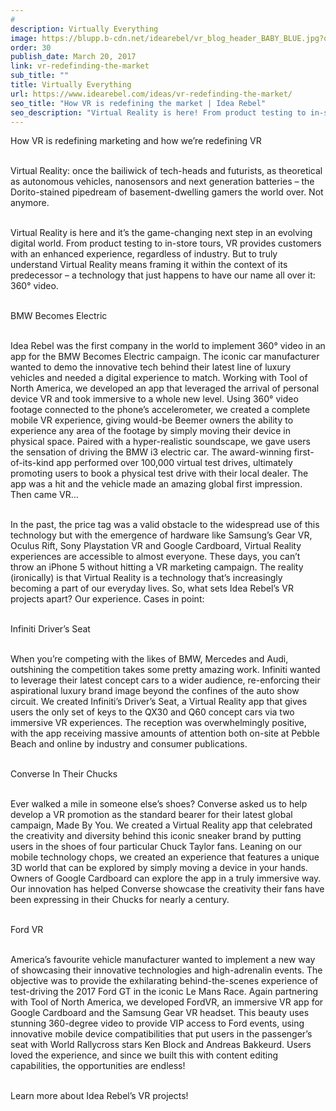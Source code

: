 ```yaml
---
#
description: Virtually Everything
image: https://blupp.b-cdn.net/idearebel/vr_blog_header_BABY_BLUE.jpg?quality=80&width=800
order: 30
publish_date: March 20, 2017
link: vr-redefinding-the-market
sub_title: ""
title: Virtually Everything
url: https://www.idearebel.com/ideas/vr-redefinding-the-market/
seo_title: "How VR is redefining the market | Idea Rebel"
seo_description: "Virtual Reality is here! From product testing to in-store tours, VR provides customers with an enhanced experience, regardless of industry."
---
```

How VR is redefining marketing and how we’re redefining VR

\
Virtual Reality: once the bailiwick of tech-heads and futurists, as theoretical as autonomous vehicles, nanosensors and next generation batteries – the Dorito-stained pipedream of basement-dwelling gamers the world over.  Not anymore.

\
Virtual Reality is here and it’s the game-changing next step in an evolving digital world. From product testing to in-store tours, VR provides customers with an enhanced experience, regardless of industry. But to truly understand Virtual Reality means framing it within the context of its predecessor – a technology that just happens to have our name all over it: 360° video.

\
BMW Becomes Electric

\
Idea Rebel was the first company in the world to implement 360° video in an app for the BMW Becomes Electric campaign. The iconic car manufacturer wanted to demo the innovative tech behind their latest line of luxury vehicles and needed a digital experience to match. Working with Tool of North America, we developed an app that leveraged the arrival of personal device VR and took immersive to a whole new level. Using 360° video footage connected to the phone’s accelerometer, we created a complete mobile VR experience, giving would-be Beemer owners the ability to experience any area of the footage by simply moving their device in physical space. Paired with a hyper-realistic soundscape, we gave users the sensation of driving the BMW i3 electric car. The award-winning first-of-its-kind app performed over 100,000 virtual test drives, ultimately promoting users to book a physical test drive with their local dealer. The app was a hit and the vehicle made an amazing global first impression. Then came VR…

\
In the past, the price tag was a valid obstacle to the widespread use of this technology but with the emergence of hardware like Samsung’s Gear VR, Oculus Rift, Sony Playstation VR and Google Cardboard, Virtual Reality experiences are accessible to almost everyone. These days, you can’t throw an iPhone 5 without hitting a VR marketing campaign. The reality (ironically) is that Virtual Reality is a technology that’s increasingly becoming a part of our everyday lives. So, what sets Idea Rebel’s VR projects apart? Our experience. Cases in point:

\
Infiniti Driver’s Seat

\
When you’re competing with the likes of BMW, Mercedes and Audi, outshining the competition takes some pretty amazing work. Infiniti wanted to leverage their latest concept cars to a wider audience, re-enforcing their aspirational luxury brand image beyond the confines of the auto show circuit. We created Infiniti’s Driver’s Seat, a Virtual Reality app that gives users the only set of keys to the QX30 and Q60 concept cars via two immersive VR experiences. The reception was overwhelmingly positive, with the app receiving massive amounts of attention both on-site at Pebble Beach and online by industry and consumer publications.

\
Converse In Their Chucks

\
Ever walked a mile in someone else’s shoes? Converse asked us to help develop a VR promotion as the standard bearer for their latest global campaign, Made By You. We created a Virtual Reality app that celebrated the creativity and diversity behind this iconic sneaker brand by putting users in the shoes of four particular Chuck Taylor fans. Leaning on our mobile technology chops, we created an experience that features a unique 3D world that can be explored by simply moving a device in your hands. Owners of Google Cardboard can explore the app in a truly immersive way. Our innovation has helped Converse showcase the creativity their fans have been expressing in their Chucks for nearly a century.

\
Ford VR

\
America’s favourite vehicle manufacturer wanted to implement a new way of showcasing their innovative technologies and high-adrenalin events. The objective was to provide the exhilarating behind-the-scenes experience of test-driving the 2017 Ford GT in the iconic Le Mans Race. Again partnering with Tool of North America, we developed FordVR, an immersive VR app for Google Cardboard and the Samsung Gear VR headset. This beauty uses stunning 360-degree video to provide VIP access to Ford events, using innovative mobile device compatibilities that put users in the passenger’s seat with World Rallycross stars Ken Block and Andreas Bakkeurd. Users loved the experience, and since we built this with content editing capabilities, the opportunities are endless!

\
Learn more about Idea Rebel’s VR projects!
